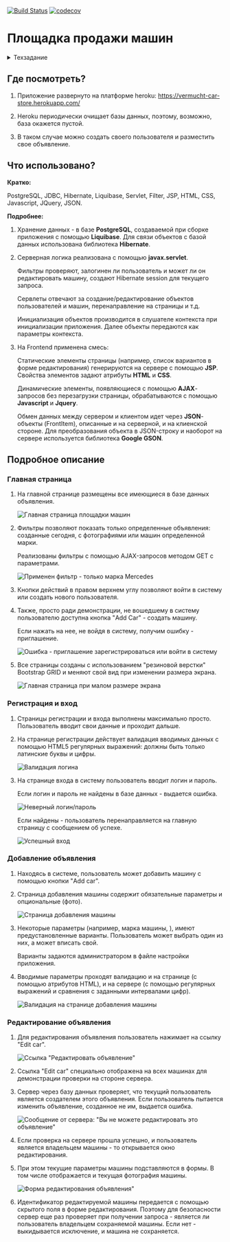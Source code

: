 [![Build Status](https://travis-ci.org/vermucht/car-store.svg?branch=master)](https://travis-ci.org/vermucht/car-store)
[![codecov](https://codecov.io/gh/vermucht/car-store/branch/master/graph/badge.svg)](https://codecov.io/gh/vermucht/car-store)

# Площадка продажи машин

<details>
## <summary>Техзадание</summary>

Реализовать площадку объявлений для продажи машин

1. Основная страница: таблица со всеми объявлениям машин на продажу. Кнопка "новое объявление" на основной странице.

1. Объявление имеет статус: продано или нет.

1. Машины имеют параметры: марка. тип кузова и т.д.

1. Страница добавления машин.

1. Возможность загрузить фотографию машины.

1. Должны существовать пользователи, логин. Только тот, кто подал заявление, может его менять.

</details>

## Где посмотреть?

1. Приложение развернуто на платформе heroku: https://vermucht-car-store.herokuapp.com/

1. Heroku периодически очищает базы данных, поэтому, возможно, база окажется пустой. 

1. В таком случае можно создать своего пользователя и разместить свое объявление.

## Что использовано?

**Кратко:** 

PostgreSQL, JDBC, Hibernate, Liquibase, Servlet, Filter, JSP, HTML, CSS, Javascript, JQuery, JSON. 

**Подробнее:**

1. Хранение данных - в базе **PostgreSQL**, создаваемой при сборке приложения с помощью **Liquibase**. 
   Для связи объектов с базой данных использована библиотека **Hibernate**.

1. Серверная логика реализована с помощью **javax.servlet**. 

   Фильтры проверяют, залогинен ли пользователь и может ли он редактировать машину, 
   создают Hibernate session для текущего запроса.
   
   Сервлеты отвечают за создание/редактирование объектов пользователей и машин, 
   перенаправление на страницы и т.д. 
   
   Инициализация объектов производится в слушателе контекста при инициализации приложения. 
   Далее объекты передаются как параметры контекста.
   
1. На Frontend применена смесь:
   
   Статические элементы страницы (например, список вариантов в форме редактирования)
   генерируются на сервере с помощью **JSP**. Свойства элементов задают атрибуты **HTML** и **CSS**.
   
   Динамические элементы, появляющиеся с помощью **AJAX**-запросов без перезагрузки страницы,
   обрабатываются с помощью **Javascript** и **Jquery**.
   
   Обмен данных между сервером и клиентом идет через **JSON**-объекты (FrontItem), описанные и на
   серверной, и на клиенской стороне. Для преобразования объекта в JSON-строку и наоборот на сервере
   используется библиотека **Google GSON**. 
   
## Подробное описание

### Главная страница

1. На главной странице размещены все имеющиеся в базе данных объявления. 

    ![Главная страница площадки машин](docs/img/main-page.png)
    
1. Фильтры позволяют показать только определенные объявления:
   созданные сегодня, с фотографиями или машин определенной марки.
   
   Реализованы фильтры с помощью AJAX-запросов методом GET с параметрами. 
   
   ![Применен фильтр - только марка Mercedes](docs/img/main-page-filter.png)
   
1. Кнопки действий в правом верхнем углу позволяют войти в систему или создать нового пользователя.

1. Также, просто ради демонстрации, не вошедшему в систему пользователю доступна кнопка "Add Car" - создать машину.
 
   Если нажать на нее, не войдя в систему, получим ошибку - приглашение.
   
   ![Ошибка - приглашение зарегистрироваться или войти в систему](docs/img/main-page-error-login.png)
   
1. Все страницы созданы с использованием "резиновой верстки" Bootstrap GRID и меняют свой 
   вид при изменении размера экрана.    
   
   ![Главная страница при малом размере экрана](docs/img/main-page-shrinked.png)
   
### Регистрация и вход

1. Страницы регистрации и входа выполнены максимально просто. 
   Пользователь вводит свои данные и проходит дальше.

1. На странице регистрации действует валидация вводимых данных с помощью HTML5
   регулярных выражений: должны быть только латинские буквы и цифры.
   
   ![Валидация логина](docs/img/login-validation.png)
   
1. На странице входа в систему пользователь вводит логин и пароль.

   Если логин и пароль не найдены в базе данных - выдается ошибка.
   
   ![Неверный логин/пароль](docs/img/login-wrong.png)
   
   Если найдены - пользователь перенаправляется на главную страницу с сообщением об успехе.
   
    ![Успешный вход](docs/img/login-success.png) 
    
### Добавление объявления

1. Находясь в системе, пользователь может добавить машину с помощью кнопки "Add car".

1. Страница добавления машины содержит обязательные параметры и опциональные (фото).

    ![Страница добавления машины](docs/img/add-car-page.png) 

1. Некоторые параметры (например, марка машины, ), имеют предустановленные варианты.
   Пользователь может выбрать один из них, а может вписать свой.
   
   Варианты задаются администратором в файле настройки приложения.
   
1. Вводимые параметры проходят валидацию и на странице (с помощью атрибутов HTML), 
   и на сервере (с помощью регулярных выражений и сравнения с заданными интервалами цифр).
   
   ![Валидация на странице добавления машины](docs/img/add-car-validation.png) 
   
### Редактирование объявления

1. Для редактирования объявления пользователь нажимает на ссылку "Edit car".

    ![Ссылка "Редактировать объявление"](docs/img/edit-car-link.png) 

1. Ссылка "Edit car" специально отображена на всех машинах для демонстрации проверки на стороне сервера. 
   
1. Сервер через базу данных проверяет, что текущий пользователь является создателем этого объявления. 
   Если пользователь пытается изменить объявление, созданное не им, выдается ошибка.
   
    ![Сообщение от сервера: "Вы не можете редактировать это объявление"](docs/img/edit-car-forbidden.png) 
   
1. Если проверка на сервере прошла успешно, и пользователь является владельцем машины - 
   то открывается окно редактирования.
   
1. При этом текущие параметры машины подставляются в формы. 
   В том числе отображается и текущая фотография машины.
   
   ![Форма редактирования объявления"](docs/img/edit-car-page.png)

1. Идентификатор редактируемой машины передается с помощью скрытого поля в форме редактирования. 
Поэтому для безопасности сервер еще раз проверяет при получении запроса - является ли пользователь владельцем сохраняемой машины.
Если нет - выкидывается исключение, и машина не сохраняется.